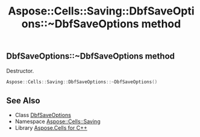 ﻿---
title: Aspose::Cells::Saving::DbfSaveOptions::~DbfSaveOptions method
linktitle: ~DbfSaveOptions
second_title: Aspose.Cells for C++ API Reference
description: 'Aspose::Cells::Saving::DbfSaveOptions::~DbfSaveOptions method. Destructor in C++.'
type: docs
weight: 200
url: /cpp/aspose.cells.saving/dbfsaveoptions/~dbfsaveoptions/
---
## DbfSaveOptions::~DbfSaveOptions method


Destructor.

```cpp
Aspose::Cells::Saving::DbfSaveOptions::~DbfSaveOptions()
```

## See Also

* Class [DbfSaveOptions](../)
* Namespace [Aspose::Cells::Saving](../../)
* Library [Aspose.Cells for C++](../../../)
